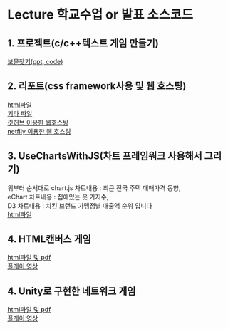 # Lecture 학교수업 or 발표 소스코드 

## 1. 프로젝트(c/c++텍스트 게임 만들기)
[보물찾기(ppt, code)](https://github.com/2018130/Lecture/tree/main/Game/1012)

## 2. 리포트(css framework사용 및 웹 호스팅)
[html파일](https://github.com/2018130/Lecture/blob/main/index.html)  
[기타 파일](https://github.com/2018130/Lecture/tree/main/Game/css_framework)  
[깃허브 이용한 웹호스팅](https://2018130.github.io/Lecture/)  
[netfliy 이용한 웹 호스팅](https://sjy-cssframework.netlify.app/)  

## 3. UseChartsWithJS(차트 프레임워크 사용해서 그리기)  
위부터 순서대로 chart.js 차트내용 : 최근 전국 주택 매매가격 동향,  
eChart 차트내용 : 집에있는 옷 가지수,  
 D3 차트내용 : 치킨 브랜드 가맹점별 매출액 순위 입니다  
[html파일](https://github.com/2018130/Lecture/tree/main/Game/UseChartsWithJS-main)

## 4. HTML캔버스 게임
[html파일 및 pdf](https://github.com/2018130/Lecture/tree/main/Game/GamesUsingHTML)  
[플레이 영상](https://youtu.be/TfBjOal2tys)

## 4. Unity로 구현한 네트워크 게임
[html파일 및 pdf](https://github.com/2018130/Lecture/tree/main/Game/makeGameWithUnity)  
[플레이 영상](https://youtu.be/UHk90KsjqM4)

